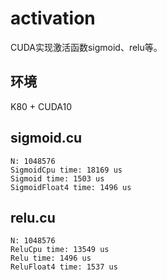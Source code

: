 # activation

CUDA实现激活函数sigmoid、relu等。

## 环境

K80 + CUDA10

## sigmoid.cu

```
N: 1048576
SigmoidCpu time: 18169 us
Sigmoid time: 1503 us
SigmoidFloat4 time: 1496 us
```

## relu.cu

```
N: 1048576
ReluCpu time: 13549 us
Relu time: 1496 us
ReluFloat4 time: 1537 us
```